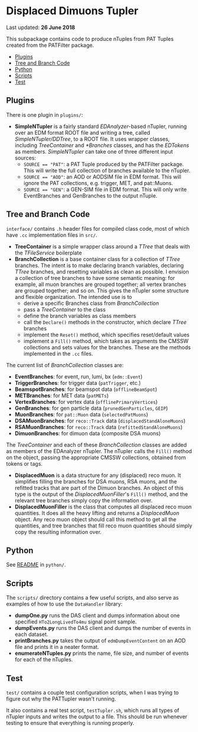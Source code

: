 # Displaced Dimuons Tupler

Last updated: **26 June 2018**

This subpackage contains code to produce nTuples from PAT Tuples created from the PATFilter package.

  * [Plugins](#plugins)
  * [Tree and Branch Code](#tree)
  * [Python](#python)
  * [Scripts](#scripts)
  * [Test](#test)

<a name="plugins"></a>
## Plugins

There is one plugin in `plugins/`:

  * **SimpleNTupler** is a fairly standard _EDAnalyzer_-based nTupler, running over an EDM format ROOT file and writing a tree, called _SimpleNTupler/DDTree_, to a ROOT file. It uses wrapper classes, including _TreeContainer_ and _*Branches_ classes, and has the _EDTokens_ as members. _SimpleNTupler_ can take one of three different input sources:
    * `SOURCE == "PAT"`: a PAT Tuple produced by the PATFilter package. This will write the full collection of branches available to the nTupler.
    * `SOURCE == "AOD"`: an AOD or AODSIM file in EDM format. This will ignore the PAT collections, e.g. trigger, MET, and pat::Muons.
    * `SOURCE == "GEN"`: a GEN-SIM file in EDM format. This will only write EventBranches and GenBranches to the output nTuple.

<a name="tree"></a>
## Tree and Branch Code

`interface/` contains `.h` header files for compiled class code, most of which have `.cc` implementation files in `src/`.

  * **TreeContainer** is a simple wrapper class around a _TTree_ that deals with the _TFileService_ boilerplate
  * **BranchCollection** is a base container class for a collection of _TTree_ branches. The intent is to make declaring branch variables, declaring _TTree_ branches, and resetting variables as clean as possible. I envision a collection of tree branches to have some semantic meaning: for example, all muon branches are grouped together; all vertex branches are grouped together; and so on. This gives the nTupler some structure and flexible organization. The intended use is to
    * derive a specific Branches class from _BranchCollection_
    * pass a _TreeContainer_ to the class
    * define the branch variables as class members
    * call the `Declare()` methods in the constructor, which declare _TTree_ branches
    * implement the `Reset()` method, which specifies reset/default values
    * implement a `Fill()` method, which takes as arguments the CMSSW collections and sets values for the branches. These are the methods implemented in the `.cc` files.
  
The current list of _BranchCollection_ classes are:
  
  * **EventBranches**: for event, run, lumi, bx (`edm::Event`)
  * **TriggerBranches**: for trigger data (`patTrigger`, etc.)
  * **BeamspotBranches**: for beamspot data (`offlineBeamSpot`)
  * **METBranches**: for MET data (`patMETs`)
  * **VertexBranches**: for vertex data (`offlinePrimaryVertices`)
  * **GenBranches**: for gen particle data (`prunedGenParticles`, `GEIP`)
  * **MuonBranches**: for `pat::Muon` data (`selectedPatMuons`)
  * **DSAMuonBranches**: for `reco::Track` data (`displacedStandAloneMuons`)
  * **RSAMuonBranches**: for `reco::Track` data (`refittedStandAloneMuons`)
  * **DimuonBranches**: for dimuon data (composite DSA muons)

The _TreeContainer_ and each of these _BranchCollection_ classes are added as members of the EDAnalyzer nTupler. The nTupler calls the `Fill()` method on the object, passing the appropriate CMSSW collections, obtained from tokens or tags.

  * **DisplacedMuon** is a data structure for any (displaced) reco muon. It simplifies filling the branches for DSA muons, RSA muons, and the refitted tracks that are part of the Dimuon branches. An object of this type is the output of the _DisplacedMuonFiller_'s `Fill()` method, and the relevant tree branches simply copy the information over.
  * **DisplacedMuonFiller** is the class that computes all displaced reco muon quantities. It does all the heavy lifting and returns a _DisplacedMuon_ object. Any reco muon object should call this method to get all the quantities, and tree branches that fill reco muon quantities should simply copy the resulting information over.
  
<a name="python"></a>
## Python

See [README](python/README.md) in `python/`.

<a name="scripts"></a>
## Scripts

The `scripts/` directory contains a few useful scripts, and also serve as examples of how to use the `DataHandler` library:

  * **dumpOne.py** runs the DAS client and dumps information about one specified `HTo2LongLivedTo4mu` signal point sample.
  * **dumpEvents.py** runs the DAS client and dumps the number of events in each dataset.
  * **printBranches.py** takes the output of `edmDumpEventContent` on an AOD file and prints it in a neater format.
  * **enumerateNTuples.py** prints the name, file size, and number of events for each of the nTuples.

<a name="test"></a>
## Test

`test/` contains a couple test configuration scripts, when I was trying to figure out why the PATTupler wasn't running.

It also contains a real test script, `testTupler.sh`, which runs all types of nTupler inputs and writes the output to a file. This should be run whenever testing to ensure that everything is running properly.

